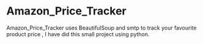 # Amazon_Price_Tracker
Amazon_Price_Tracker uses BeautifulSoup and smtp to track your favourite product price , I have did this small project using python.
